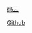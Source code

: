 [码云]("https://gitee.com/liunian-zy/introduction-to-computer")

[Github](https://github.com/liunian-zy/introduction-to-computer)


